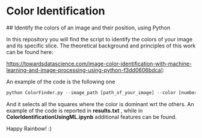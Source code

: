 # Color Identification

## Identify the colors of an image and their position, using Python 

In this repository you will find the script to identify the colors of your image and its specific slice. 
The theoretical background and principles of this work can be found here:

https://towardsdatascience.com/image-color-identification-with-machine-learning-and-image-processing-using-python-f3dd0606bdca]:

An example of the code is the following one
```python
python ColorFinder.py --image_path [path_of_your_image] --color [number_of_colors] --color_number [chosen_color_number]
```

And it selects all the squares where the color is dominant wrt the others. 
An example of the code is reported in __results.txt__ , while in __ColorIdentificationUsingML.ipynb__ additional features can be found. 

Happy Rainbow! :) 
